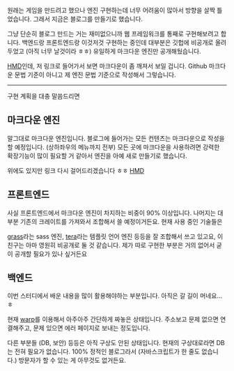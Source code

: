 원래는 게임을 만드려고 했으나 엔진 구현하는데 너무 어려움이 많아서 방향을 살짝 틀었습니다. 그래서 지금은 블로그를 만들기로 했습니다.

그냥 단순히 블로그 만드는 거는 재미없으니까 웹 프레임워크를 통째로 구현해보려고 합니다. 백엔드랑 프론트엔드랑 이것저것 구현하는 중인데 대부분은 깃헙에 비공개로 올려두었고 (아직 너무 날것이라 ㅎㅎ) 유일하게 마크다운 엔진만 공개해뒀습니다.

[HMD](https://github.com/baehyunsol/HMD)인데, 저 링크로 들어가서 보면 마크다운이 좀 깨져서 보일 겁니다. Github 마크다운 문법 기준이 아니고 제 엔진 문법 기준으로 작성해서 그렇습니다.

---

구현 계획을 대충 말씀드리면

## 마크다운 엔진

말그대로 마크다운 엔진입니다. 블로그에 들어가는 모든 컨텐츠는 마크다운으로 작성을 할 예정입니다. (상하좌우의 메뉴까지 전부) 모든 곳에 마크다운을 사용하려면 강력한 확장기능이 많이 필요할 거 같아서 엔진을 아예 새로 만들기로 했습니다.

위에도 있지만 링크 다시 걸어드리겠습니다 ㅎㅎ [HMD](https://github.com/baehyunsol/HMD)

## 프론트엔드

사실 프론트엔드에서 마크다운 엔진이 차지하는 비중이 90% 이상입니다. 나머지는 대부분 기존의 크레이트를 가져와서 조합해서 쓸 예정이거든요. 현재 사용 중인 기술들은 

[grass](https://github.com/connorskees/grass)라는 sass 엔진, [tera](https://github.com/Keats/tera)라는 템플릿 언어 엔진 등등을 잘 조합해서 쓰고 있고요, 이 친구는 아마 영원히 비공개로 둘 것 같습니다. 제가 따로 구현한 부분은 거의 없어서 굳이 공개할 필요가 있나 싶거든요

## 백엔드

이번 스터디에서 배운 내용을 많이 활용해야하는 부분입니다. 아직은 갈 길이 머네요...ㅎ

현재 [warp](https://github.com/seanmonstar/warp)를 이용해서 아주아주 간단하게 짜놓은 상태입니다. 주소보고 문제 없으면 연결해주고, 문제 있으면 에러 페이지로 보내는 정도입니다.

다른 부분들 (DB, 보안) 등등은 아직 구상도 안된 상태입니다. 현재의 구상대로라면 DB는 전혀 필요가 없습니다. 100% 정적인 블로그라서 (자바스크립트가 한 줄도 없습니다.) 방문자가 할 수 있는 게 아무것도 없거든요.
